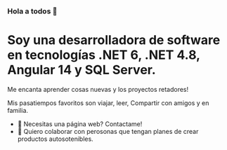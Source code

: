 ### Hola a todos 👋

# Soy una desarrolladora de software en tecnologías  .NET 6, .NET 4.8, Angular 14 y SQL Server.

Me encanta aprender cosas nuevas y los proyectos retadores!

Mis pasatiempos favoritos son viajar, leer, Compartir con amigos y en familia. 

- 🌱 Necesitas una página web? Contactame!
- 👯 Quiero colaborar con perosonas que tengan planes de crear productos autosotenibles.
